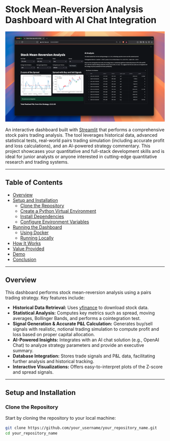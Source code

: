 # Stock Mean-Reversion Analysis Dashboard with AI Chat Integration

![Alt text](images/demo.png)

An interactive dashboard built with [Streamlit](https://streamlit.io/) that performs a comprehensive stock pairs trading analysis. The tool leverages historical data, advanced statistical tests, real-world pairs trading simulation (including accurate profit and loss calculations), and an AI-powered strategy commentary. This project showcases your quantitative and full-stack development skills and is ideal for junior analysts or anyone interested in cutting-edge quantitative research and trading systems.

---

## Table of Contents

- [Overview](#overview)
- [Setup and Installation](#setup-and-installation)
  - [Clone the Repository](#clone-the-repository)
  - [Create a Python Virtual Environment](#create-a-python-virtual-environment)
  - [Install Dependencies](#install-dependencies)
  - [Configure Environment Variables](#configure-environment-variables)
- [Running the Dashboard](#running-the-dashboard)
  - [Using Docker](#using-docker)
  - [Running Locally](#running-locally)
- [How It Works](#how-it-works)
- [Value Provided](#value-provided)
- [Demo](#demo)
- [Conclusion](#conclusion)

---

## Overview

This dashboard performs stock mean-reversion analysis using a pairs trading strategy. Key features include:

- **Historical Data Retrieval:** Uses [yfinance](https://pypi.org/project/yfinance/) to download stock data.
- **Statistical Analysis:** Computes key metrics such as spread, moving averages, Bollinger Bands, and performs a cointegration test.
- **Signal Generation & Accurate P&L Calculation:** Generates buy/sell signals with realistic, notional trading simulation to compute profit and loss based on proper capital allocation.  
- **AI-Powered Insights:** Integrates with an AI chat solution (e.g., OpenAI Chat) to analyze strategy parameters and provide an executive summary.
- **Database Integration:** Stores trade signals and P&L data, facilitating further analysis and historical tracking.
- **Interactive Visualizations:** Offers easy-to-interpret plots of the Z-score and spread signals.

---

## Setup and Installation

### Clone the Repository

Start by cloning the repository to your local machine:

```bash
git clone https://github.com/your_username/your_repository_name.git
cd your_repository_name
